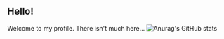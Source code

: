 ## Hello!
Welcome to my profile. There isn't much here...
![Anurag's GitHub stats](https://github-readme-stats.vercel.app/api?username=jumboman32&show_icons=true&theme=radical)
